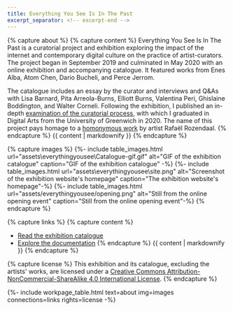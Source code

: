 ```yaml
---
title: Everything You See Is In The Past
excerpt_separator: <!-- excerpt-end -->
---
```

{% capture about %}
{% capture content %}
Everything You See Is In The Past is a curatorial project and exhibition exploring the impact of the internet and contemporary digital culture on the practice of artist-curators. The project began in September 2019 and culminated in May 2020 with an online exhibition and accompanying catalogue. It featured works from Enes Alba, Atom Chen, Dario Bucheli, and Perce Jerrom.

The catalogue includes an essay by the curator and interviews and Q&As with Lisa Barnard, Pita Arreola-Burns, Elliott Burns, Valentina Peri, Ghislaine Boddington, and Walter Corneli. Following the exhibition, I published an in-depth [examination of the curatorial process](https://breeze.with.sk/eysiitp-portfolio/), with which I graduated in Digital Arts from the University of Greenwich in 2020. The name of this project pays homage to a [homonymous work](http://www.everythingyouseeisinthepast.com/) by artist Rafaël Rozendaal.
{% endcapture %}
{{ content | markdownify }}
{% endcapture %}

{% capture images %}
{%- include table_images.html url="assets\everythingyousee\Catalogue-gif.gif" alt="GIF of the exhibition catalogue" caption="GIF of the exhibition catalogue" -%}
{%- include table_images.html url="assets\everythingyousee\site.png" alt="Screenshot of the exhibition website's homepage" caption="The exhibition website's homepage"-%}
{%- include table_images.html url="assets/everythingyousee/opening.png" alt="Still from the online opening event" caption="Still from the online opening event"-%}
{% endcapture %}

{% capture links %}
{% capture content %}
- [Read the exhibition catalogue](https://arena-attachments.s3.amazonaws.com/7413063/c6f7ebaf91a84dd94ae368676d6010a2.pdf?1590356387)
- [Explore the documentation](https://www.are.na/francesco-imola-2o2ng4qooxm/eysiitp-project-portfolio-francesco-imola)
{% endcapture %}
{{ content | markdownify }}
{% endcapture %}

{% capture license %}
This exhibition and its catalogue, excluding the artists' works, are licensed under a <a rel="license" href="http://creativecommons.org/licenses/by-nc-sa/4.0/">Creative Commons Attribution-NonCommercial-ShareAlike 4.0 International License</a>.
{% endcapture %}

{%- include workpage_table.html text=about
img=images connections=links rights=license -%}
